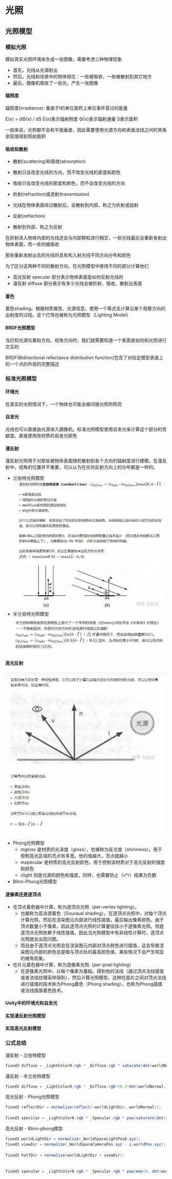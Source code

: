 # 光照

## 光照模型

### 模拟光照

模拟真实光照环境来生成一张图像，需要考虑三种物理现象

- 首先，光线从光源射出
- 然后，光线和场景中的物体相交：一些被吸收，一些被散射到其它地方
- 最后，摄像机吸收了一些光，产生一张图像

#### 辐照度

辐照度(irradiance): 垂直于I的单位面积上单位事件穿过的能量

E(x) = dΦ(x) / dS E(x)表示辐射照度 Φ(x)表示辐射通量 S表示面积

一般来说，光照都不会和平面垂直，因此需要使用光源方向和表面法线之间的夹角余弦值得到照射面积

#### 吸收和散射

- 散射(scattering)和吸收(absorption)
- 散射只会改变光线的方向，而不改变光线的密度和颜色
- 吸收只会改变光线的密度和颜色，而不会改变光线的方向

- 折射(refraction)或透射(transmission)
- 光线在物体表面经过散射后，会散射到内部，称之为折射或投射

- 反射(reflection)
- 散射到外部，称之为反射

在折射进入物体内部的光线还会与内部颗粒进行相交，一些光线最后会重新发射出物体表面，而一些则被吸收

那些重新发射出去的光线将具有和入射光线不同方向分布和颜色

为了区分这两种不同的散射方向，在光照模型中使用不同的部分计算他们

- 高光反射 specular 部分表示物体表面是如何反射光线的
- 漫反射 diffuse 部分表示有多少光线会被折射、吸收、散射出表面

#### 着色

着色shading。根据材质属性、光源信息，使用一个等式去计算沿某个观察方向的出射度的过程。这个灯饰也被称为光照模型（Lighting Model）

#### BRDF光照模型

当已知光源位置和方向、视角方向时，我们就需要知道一个表面是如何和光照进行交互的

BRDF(Bidirectional refectance distribution function)包含了对给定模型表面上的一个点的外观的完整描述

### 标准光照模型

#### 环境光

在真实的光照情况下，一个物体也可能会被间接光照所照亮

#### 自发光

光线也可以直接由光源进入摄像机。标准光照模型使用自发光来计算这个部分的贡献度。直接使用改材质的自发光颜色

#### 漫反射

漫反射光照用于对那些被物体表面随机散射到各个方向的辐射度进行建模。在漫反射中，视角的位置并不重要，可以认为在任何反射方向上的分布都是一样的。

- 兰伯特光照模型 ![lambert](./images/lambert.png)
- 半兰伯特光照模型 ![half-lambert](./images/half_lambert.png)

#### 高光反射

![高光反射](./images/hight_Light.png)

- Phong光照模型
  - mgloss 是材质的光泽度（gloss），也被称为反光度（shininess）。用于控制高光区域的亮点有多宽。他的值越大，亮点就越小
  - mspecular 是材质的高光反射颜色，用于控制该材质对于高光反射的强度和颜色
  - clight 则是光源的颜色和强度，同样，也需要防止（v*r）结果为负数
- Blinn-Phong光照模型

#### 逐像素还是逐顶点

- 在顶点着色器中计算，称为逐顶点光照（per-vertex lighting）。
  - 也被称为高洛德着色（Gouraud shading）。在逐顶点光照中，对每个顶点计算光照，然后在渲染图元内部进行线性插值，最后输出像素颜色。由于顶点数量小于像素，因此逐顶点光照的计算量往往小于逐像素光照。但是逐顶点光照依赖于线性插值，因此当光照模型中有非线性计算时，逐顶点光照就会出现问题。
  - 而且由于逐顶点光照会在渲染图元内部对顶点颜色进行插值，这会导致渲染图元内部的颜色总是暗与顶点处的最高颜色值，某些情况下会产生明显的棱角现象。
- 在片元着色器中计算，称为逐像素光照（per-pixel lighting）
  - 在逐像素光照中，以每个像素为基础，得到他的法线（通过顶点法线插值或者法线纹理采样得到），然后计算光照模型。这种在面片之间对顶点法线进行插值的技术称为Phong着色（Phong shading），也称为Phong插值或法线插值着色技术。

#### Unity中的环境光和自发光

#### 实现漫反射光照模型

#### 实现高光反射模型

### 公式总结

漫反射 - 兰伯特模型

```C#
fixed3 diffuse = _LightColor0.rgb * _Diffuse.rgb * saturate(dot(worldNormal, worldLight));
```

漫反射 - 半兰伯特模型

```C#
fixed3 diffuse = _LightColor0.rgb * _Diffuse.rgb*(0.5*dot(worldNormal, worldLightDir) + 0.5); 
```

高光反射 - Phong光照模型

```C#
fixed3 reflectDir = normalize(reflect(-worldLightDir, worldNormal));

fixed3 specilar = _LightColor0.rgb * _Specular.rgb * pow(saturate(dot(reflectDir, viewDir)), _Gloss);
```

高光反射 - Blinn-phong模型

```C#
fixed3 worldLightDir = normalize(_WorldSpaceLightPos0.xyz);
fixed3 viewDir = normalize(_WorldSpaceCameraPos.xyz - i.worldPos.xyz);

fixed3 halfDir = normalize(worldLightDir + viewDir);


fixed3 specular = _LightColor0.rgb * _Specular.rgb * pow(max(0, dot(worldNormal, halfDir)), _Gloss);
```
